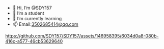 - 👋 Hi, I’m @SDY157
- 👀 I’m a student
- 🌱 I’m currently learning 
- 📫 Email:3502685414@qq.com
<!---
SDY157/SDY157 is a ✨ special ✨ repository because its `README.md` (this file) appears on your GitHub profile.
You can click the Preview link to take a look at your changes.
--->


https://github.com/SDY157/SDY157/assets/146958395/6034d0a8-080b-416c-a577-46cb53629640

